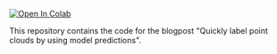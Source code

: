 [![Open In Colab](https://colab.research.google.com/assets/colab-badge.svg)](https://colab.research.google.com/drive/1blbTLKWmexBPJVETHt_ADYHfn9BYp8u8?usp=sharing)

This repository contains the code for the blogpost "Quickly label point clouds by using model predictions".
